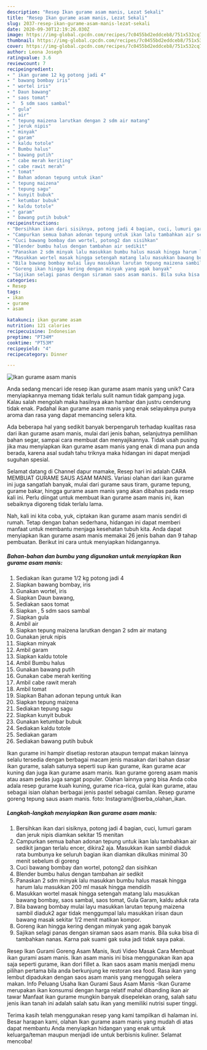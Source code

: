 ```yaml
---
description: "Resep Ikan gurame asam manis, Lezat Sekali"
title: "Resep Ikan gurame asam manis, Lezat Sekali"
slug: 2037-resep-ikan-gurame-asam-manis-lezat-sekali
date: 2020-09-30T12:19:26.030Z
image: https://img-global.cpcdn.com/recipes/7c0455bd2eddceb8/751x532cq70/ikan-gurame-asam-manis-foto-resep-utama.jpg
thumbnail: https://img-global.cpcdn.com/recipes/7c0455bd2eddceb8/751x532cq70/ikan-gurame-asam-manis-foto-resep-utama.jpg
cover: https://img-global.cpcdn.com/recipes/7c0455bd2eddceb8/751x532cq70/ikan-gurame-asam-manis-foto-resep-utama.jpg
author: Leona Joseph
ratingvalue: 3.6
reviewcount: 7
recipeingredient:
- " ikan gurame 12 kg potong jadi 4"
- " bawang bombay iris"
- " wortel iris"
- " Daun bawang"
- " saos tomat"
- "  5 sdm saos sambal"
- " gula"
- " air"
- " tepung maizena larutkan dengan 2 sdm air matang"
- " jeruk nipis"
- " minyak"
- " garam"
- " kaldu totole"
- " Bumbu halus"
- " bawang putih"
- " cabe merah keriting"
- " cabe rawit merah"
- " tomat"
- " Bahan adonan tepung untuk ikan"
- " tepung maizena"
- " tepung sagu"
- " kunyit bubuk"
- " ketumbar bubuk"
- " kaldu totole"
- " garam"
- " bawang putih bubuk"
recipeinstructions:
- "Bersihkan ikan dari sisiknya, potong jadi 4 bagian, cuci, lumuri garam dan jeruk nipis diamkan sekitar 15 menitan"
- "Campurkan semua bahan adonan tepung untuk ikan lalu tambahkan air sedikit jangan terlalu encer, dikira2 aja. Masukkan ikan sambil diaduk rata bumbunya ke seluruh bagian ikan diamkan dikulkas minimal 30 menit sebelum di goreng"
- "Cuci bawang bombay dan wortel, potong2 dan sisihkan"
- "Blender bumbu halus dengan tambahan air sedikit"
- "Panaskan 2 sdm minyak lalu masukkan bumbu halus masak hingga harum lalu masukkan 200 ml masak hingga mendidih"
- "Masukkan wortel masak hingga setengah matang lalu masukkan bawang bombay, saos sambal, saos tomat, Gula Garam, kaldu aduk rata"
- "Bila bawang bombay mulai layu masukkan larutan tepung maizena sambil diaduk2 agar tidak menggumpal lalu masukkan irisan daun bawang masak sekitar 1/2 menit matikan kompor."
- "Goreng ikan hingga kering dengan minyak yang agak banyak"
- "Sajikan selagi panas dengan siraman saos asam manis. Bila suka bisa di tambahkan nanas. Karna pak suami gak suka jadi tidak saya pakai."
categories:
- Resep
tags:
- ikan
- gurame
- asam

katakunci: ikan gurame asam 
nutrition: 121 calories
recipecuisine: Indonesian
preptime: "PT34M"
cooktime: "PT53M"
recipeyield: "4"
recipecategory: Dinner

---
```



![Ikan gurame asam manis](https://img-global.cpcdn.com/recipes/7c0455bd2eddceb8/751x532cq70/ikan-gurame-asam-manis-foto-resep-utama.jpg)

Anda sedang mencari ide resep ikan gurame asam manis yang unik? Cara menyiapkannya memang tidak terlalu sulit namun tidak gampang juga. Kalau salah mengolah maka hasilnya akan hambar dan justru cenderung tidak enak. Padahal ikan gurame asam manis yang enak selayaknya punya aroma dan rasa yang dapat memancing selera kita.

Ada beberapa hal yang sedikit banyak berpengaruh terhadap kualitas rasa dari ikan gurame asam manis, mulai dari jenis bahan, selanjutnya pemilihan bahan segar, sampai cara membuat dan menyajikannya. Tidak usah pusing jika mau menyiapkan ikan gurame asam manis yang enak di mana pun anda berada, karena asal sudah tahu triknya maka hidangan ini dapat menjadi suguhan spesial.

Selamat datang di Channel dapur mamake, Resep hari ini adalah CARA MEMBUAT GURAME SAUS ASAM MANIS. Variasi olahan dari ikan gurame ini juga sangatlah banyak, mulai dari gurame saus tiram, gurame tepung, gurame bakar, hingga gurame asam manis yang akan dibahas pada resep kali ini. Perlu diingat untuk membuat ikan gurame asam manis ini, ikan sebaiknya digoreng tidak terlalu lama.


Nah, kali ini kita coba, yuk, ciptakan ikan gurame asam manis sendiri di rumah. Tetap dengan bahan sederhana, hidangan ini dapat memberi manfaat untuk membantu menjaga kesehatan tubuh kita. Anda dapat menyiapkan Ikan gurame asam manis memakai 26 jenis bahan dan 9 tahap pembuatan. Berikut ini cara untuk menyiapkan hidangannya.

<!--inarticleads1-->

##### Bahan-bahan dan bumbu yang digunakan untuk menyiapkan Ikan gurame asam manis:

1. Sediakan  ikan gurame 1/2 kg potong jadi 4
1. Siapkan  bawang bombay, iris
1. Gunakan  wortel, iris
1. Siapkan  Daun bawang,
1. Sediakan  saos tomat
1. Siapkan  , 5 sdm saos sambal
1. Siapkan  gula
1. Ambil  air
1. Siapkan  tepung maizena larutkan dengan 2 sdm air matang
1. Gunakan  jeruk nipis
1. Siapkan  minyak
1. Ambil  garam
1. Siapkan  kaldu totole
1. Ambil  Bumbu halus
1. Gunakan  bawang putih
1. Gunakan  cabe merah keriting
1. Ambil  cabe rawit merah
1. Ambil  tomat
1. Siapkan  Bahan adonan tepung untuk ikan
1. Siapkan  tepung maizena
1. Sediakan  tepung sagu
1. Siapkan  kunyit bubuk
1. Gunakan  ketumbar bubuk
1. Sediakan  kaldu totole
1. Sediakan  garam
1. Sediakan  bawang putih bubuk


Ikan gurame ini hampir disetiap restoran ataupun tempat makan lainnya selalu tersedia dengan berbagai macam jenis masakan dari bahan dasar ikan gurame, salah satunya seperti sup ikan gurame, ikan gurame acar kuning dan juga ikan gurame asam manis. Ikan gurame goreng asam manis atau asam pedas juga sangat populer. Olahan lainnya yang bisa Anda coba adala resep gurame kuah kuning, gurame rica-rica, gulai ikan gurame, atau sebagai isian olahan berbagai jenis pastel sebagai camilan. Resep gurame goreng tepung saus asam manis. foto: Instagram/@serba_olahan_ikan. 

<!--inarticleads2-->

##### Langkah-langkah menyiapkan Ikan gurame asam manis:

1. Bersihkan ikan dari sisiknya, potong jadi 4 bagian, cuci, lumuri garam dan jeruk nipis diamkan sekitar 15 menitan
1. Campurkan semua bahan adonan tepung untuk ikan lalu tambahkan air sedikit jangan terlalu encer, dikira2 aja. Masukkan ikan sambil diaduk rata bumbunya ke seluruh bagian ikan diamkan dikulkas minimal 30 menit sebelum di goreng
1. Cuci bawang bombay dan wortel, potong2 dan sisihkan
1. Blender bumbu halus dengan tambahan air sedikit
1. Panaskan 2 sdm minyak lalu masukkan bumbu halus masak hingga harum lalu masukkan 200 ml masak hingga mendidih
1. Masukkan wortel masak hingga setengah matang lalu masukkan bawang bombay, saos sambal, saos tomat, Gula Garam, kaldu aduk rata
1. Bila bawang bombay mulai layu masukkan larutan tepung maizena sambil diaduk2 agar tidak menggumpal lalu masukkan irisan daun bawang masak sekitar 1/2 menit matikan kompor.
1. Goreng ikan hingga kering dengan minyak yang agak banyak
1. Sajikan selagi panas dengan siraman saos asam manis. Bila suka bisa di tambahkan nanas. Karna pak suami gak suka jadi tidak saya pakai.


Resep Ikan Gurami Goreng Asam Manis, Ikuti Video Masak Cara Membuat ikan gurami asam manis. Ikan asam manis ini bisa menggunakan ikan apa saja seperti gurame, ikan dori fillet a. Ikan saos asam manis menjadi menu pilihan pertama bila anda berkunjung ke restoran sea food. Rasa ikan yang lembut dipadukan dengan saos asam manis yang menggugah selera makan. Info Peluang Usaha Ikan Gurami Saus Asam Manis -Ikan Gurame merupakan ikan konsumsi dengan harga relatif mahal dibanding ikan air tawar Manfaat ikan gurame mungkin banyak disepelekan orang, salah satu jenis ikan tanah ini adalah salah satu ikan yang memiliki nutrisi super tinggi. 

Terima kasih telah menggunakan resep yang kami tampilkan di halaman ini. Besar harapan kami, olahan Ikan gurame asam manis yang mudah di atas dapat membantu Anda menyiapkan hidangan yang enak untuk keluarga/teman maupun menjadi ide untuk berbisnis kuliner. Selamat mencoba!
